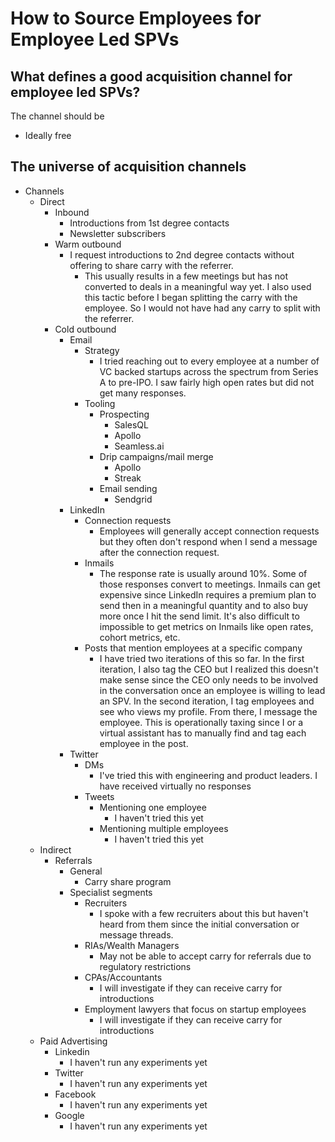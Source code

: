 # How to Source Employees for Employee Led SPVs

## What defines a good acquisition channel for employee led SPVs?

The channel should be

 - Ideally free

## The universe of acquisition channels
 - Channels
	 - Direct
		 - Inbound
			 - Introductions from 1st degree contacts
			 - Newsletter subscribers
		 - Warm outbound
			 - I request introductions to 2nd degree contacts without offering to share carry with the referrer.
				 - This usually results in a few meetings but has not converted to deals in a meaningful way yet. I also used this tactic before I began splitting the carry with the employee. So I would not have had any carry to split with the referrer.
		 - Cold outbound
			 - Email
				 - Strategy
					 - I tried reaching out to every employee at a number of VC backed startups across the spectrum from Series A to pre-IPO. I saw fairly high open rates but did not get many responses. 
				 - Tooling
					 - Prospecting
						 - SalesQL
						 - Apollo
						 - Seamless.ai
					 - Drip campaigns/mail merge
						 - Apollo
						 - Streak
					 - Email sending
						 - Sendgrid
			 - LinkedIn
				 - Connection requests
					 - Employees will generally accept connection requests but they often don't respond when I send a message after the connection request.
				 - Inmails
					 - The response rate is usually around 10%. Some of those responses convert to meetings. Inmails can get expensive since LinkedIn requires a premium plan to send then in a meaningful quantity and to also buy more once I hit the send limit. It's also difficult to impossible to get metrics on Inmails like open rates, cohort metrics, etc.
				 - Posts that mention employees at a specific company
					 - I have tried two iterations of this so far. In the first iteration, I also tag the CEO but I realized this doesn't make sense since the CEO only needs to be involved in the conversation once an employee is willing to lead an SPV. In the second iteration, I tag employees and see who views my profile. From there, I message the employee. This is operationally taxing since I or a virtual assistant has to manually find and tag each employee in the post.
			 - Twitter
				 - DMs
					 - I've tried this with engineering and product leaders. I have received virtually no responses
				 - Tweets
					 - Mentioning one employee
						 - I haven't tried this yet
					 - Mentioning multiple employees
						  - I haven't tried this yet
	 - Indirect
		 - Referrals
			 - General
				 - Carry share program
			 - Specialist segments
				 - Recruiters
					 - I spoke with a few recruiters about this but haven't heard from them since the initial conversation or message threads.
				 - RIAs/Wealth Managers
					 - May not be able to accept carry for referrals due to regulatory restrictions
				 - CPAs/Accountants
					 - I will investigate if they can receive carry for introductions
				 - Employment lawyers that focus on startup employees
					 - I will investigate if they can receive carry for introductions
	 - Paid Advertising
		 - Linkedin
			 - I haven't run any experiments yet
		 - Twitter
			 - I haven't run any experiments yet 
		 - Facebook
			 - I haven't run any experiments yet
		 - Google
			 - I haven't run any experiments yet
<!--stackedit_data:
eyJoaXN0b3J5IjpbLTE4MDA3ODE1MDksLTE3NjA3Njc0NSwtNj
Q5NjQ4NTIyLDcwMDMxNjcwNV19
-->